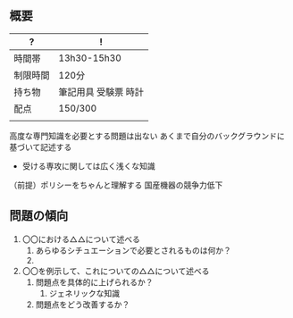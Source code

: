 
## 概要

| ?    | !           |
| ---- | ----------- |
| 時間帯  | 13h30-15h30 |
| 制限時間 | 120分        |
| 持ち物  | 筆記用具 受験票 時計 |
| 配点   | 150/300     |
|      |             |

高度な専門知識を必要とする問題は出ない
あくまで自分のバックグラウンドに基づいて記述する

- 受ける専攻に関しては広く浅くな知識

（前提）ポリシーをちゃんと理解する
国産機器の競争力低下

## 問題の傾向
1. 〇〇における△△について述べる
	1. あらゆるシチュエーションで必要とされるものは何か？
	2. 
2. 〇〇を例示して、これについての△△について述べる
	1. 問題点を具体的に上げられるか？
		1. ジェネリックな知識
	2. 問題点をどう改善するか？